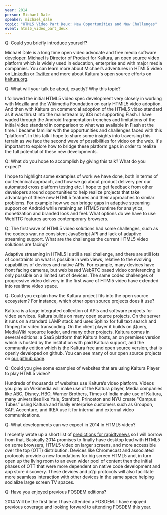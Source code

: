```yaml
---
year: 2014
person: Michael Dale 
speaker: michael_dale
topic: "HTML5 Video Part Deux: New Opportunities and New Challenges"
event: html5_video_part_deux 
---
```


Q: Could you briefly introduce yourself?

Michael Dale is a long time open video advocate and free media software developer. Michael is Director of Product for Kaltura, an open source video platform which is widely used in education, enterprise and with major media companies. You can learn more about Michael’s adventures in HTML5 video on [LinkedIn](http://www.linkedin.com/pub/michael-dale/17/145/9a5) or [Twitter](https://twitter.com/michael_dale) and more about Kaltura's open source efforts on [kaltura.org](http://www.kaltura.org/).

Q: What will your talk be about, exactly? Why this topic?

I followed the initial HTML5 video spec development very closely in working with Mozilla and the Wikimedia Foundation on early HTMlL5 video adoption. And then with Kaltura on commercial adoption of the HTML5 video standard as it was thrust into the mainstream by iOS not supporting Flash. I have waded through the Android fragmentation trenches and limitations of the initial video standard in comparison to what was available in Flash at the time. I became familiar with the opportunities and challenges faced with this “platform". In this talk I hope to share some insights into traversing this terrain as we face the second wave of possibilities for video on the web. It's important to explore how to bridge these platform gaps in order to realize the full potential of these new developments.        

Q: What do you hope to accomplish by giving this talk? What do you expect?

I hope to highlight some examples of work we have done, both in terms of our technical approach, and how we go about product delivery per our automated cross platform testing etc. I hope to get feedback from other developers around opportunities to help realize projects that take advantage of these new HTML5 features and their approaches to similar problems. For example how we can bridge gaps in adaptive streaming support on Android while retaining an HTML5 runtime for analytics, monetization and branded look and feel. What options do we have to use WebRTC features across contemporary browsers. 

Q: The first wave of HTML5 video solutions had some challenges, such as the codecs war, no consistent JavaScript API and lack of adaptive streaming support. What are the challenges the current HTML5 video solutions are facing?

Adaptive streaming in HTML5 is still a real challenge, and there are still lots of constraints on what is possible in web views, relative to the evolving capabilities of devices and native APIs. For example, many devices have front facing cameras, but web based WebRTC based video conferencing is only possible on a limited set of devices. The same codec challenges of progressive video delivery in the first wave of HTMl5 video have extended into realtime video space. 

Q: Could you explain how the Kaltura project fits into the open source ecosystem? For instance, which other open source projects does it use?

Kaltura is a large integrated collection of APIs and software projects for video services. Kaltura builds on many open source projects. On the server it runs on a standard LAMP stack and uses Sphinx for full text search and ffmpeg for video transcoding. On the client player it builds on jQuery, MediaWiki resource loader, and many other projects. Kaltura comes in several editions: a SaaS platform that Kaltura hosts, an on premises version which is hosted by the institution with paid Kaltura support, and the community edition which is the Kaltura free and open source version, that is openly developed on github. You can see many of our open source projects on [our github page](https://github.com/kaltura).

Q: Could you give some examples of websites that are using Kaltura Player to play HTML5 video?

Hundreds of thousands of websites use Kaltura’s video platform. Videos you play on Wikimedia will make use of the Kaltura player, Media companies like ABC, Disney, HBO, Warner Brothers, Times of India make use of Kaltura, many universities like Yale, Stanford, Princeton and NYU create "Campus Tubes” using Kaltura and finally enterprise customers such as Groupon, SAP, Accenture, and IKEA use it for internal and external video communications.

Q: What developments can we expect in 2014 in HTML5 video?

I recently wrote up a short list of [predictions for rapidtvnews](http://www.rapidtvnews.com/index.php/predictions-for-2014.html) so I will borrow from that. Basically 2014 promises to finally have desktop lead with HTML5 on some browsers, HTML5 video on larger screens, and more accessible over the top (OTT) distribution. Devices like Chromecast and associated protocols provide a new foundations for big screen HTML5 and, in turn open up the living room to an even wider pool of content then the initial phases of OTT that were more dependent on native code development and app store discovery. These devices and p2p protocols will also facilitate more seamless interaction with other devices in the same space helping socialize large screen TV spaces.

Q: Have you enjoyed previous FOSDEM editions?

2014 Will be the first time I have attended a FOSDEM. I have enjoyed previous coverage and looking forward to attending FOSDEM this year. 
